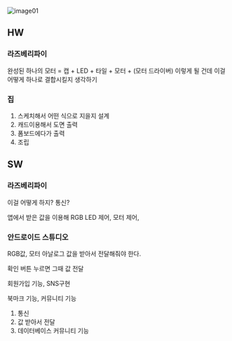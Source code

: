 
![image01](https://user-images.githubusercontent.com/75825682/124745829-2fafcb00-df5b-11eb-89f9-4fdccf78ba83.png)

## HW


### 라즈베리파이

완성된 하나의 모터 = 캡 + LED + 타일 + 모터 + (모터 드라이버) 이렇게 될 건데 이걸 어떻게 하나로 결합시킬지 생각하기 

 

### 집

1. 스케치해서 어떤 식으로 지을지 설계
2. 캐드이용해서 도면 출력
3. 폼보드에다가 출력
4. 조립

## SW


### 라즈베리파이

이걸 어떻게 하지? 통신?

앱에서 받은 값을 이용해 RGB LED 제어, 모터 제어, 

### 안드로이드 스튜디오

RGB값, 모터 아날로그 값을 받아서 전달해줘야 한다.

확인 버튼 누르면 그때 값 전달

회원가입 기능, SNS구현

북마크 기능, 커뮤니티 기능

1. 통신
2. 값 받아서 전달
3. 데이터베이스 커뮤니티 기능
